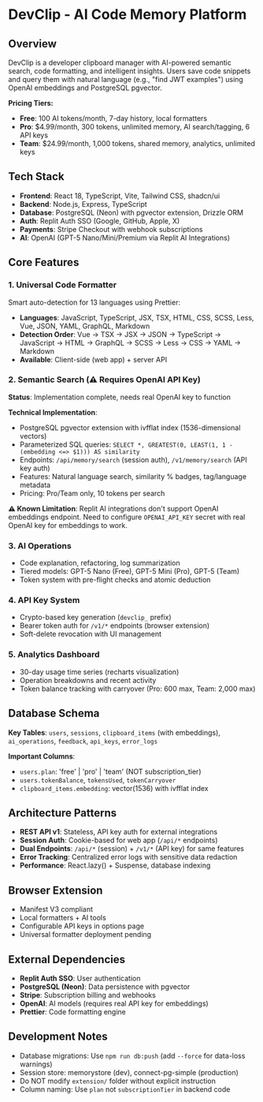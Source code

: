# DevClip - AI Code Memory Platform

## Overview
DevClip is a developer clipboard manager with AI-powered semantic search, code formatting, and intelligent insights. Users save code snippets and query them with natural language (e.g., "find JWT examples") using OpenAI embeddings and PostgreSQL pgvector.

**Pricing Tiers:**
- **Free**: 100 AI tokens/month, 7-day history, local formatters
- **Pro**: $4.99/month, 300 tokens, unlimited memory, AI search/tagging, 6 API keys
- **Team**: $24.99/month, 1,000 tokens, shared memory, analytics, unlimited keys

## Tech Stack
- **Frontend**: React 18, TypeScript, Vite, Tailwind CSS, shadcn/ui
- **Backend**: Node.js, Express, TypeScript
- **Database**: PostgreSQL (Neon) with pgvector extension, Drizzle ORM
- **Auth**: Replit Auth SSO (Google, GitHub, Apple, X)
- **Payments**: Stripe Checkout with webhook subscriptions
- **AI**: OpenAI (GPT-5 Nano/Mini/Premium via Replit AI Integrations)

## Core Features

### 1. Universal Code Formatter
Smart auto-detection for 13 languages using Prettier:
- **Languages**: JavaScript, TypeScript, JSX, TSX, HTML, CSS, SCSS, Less, Vue, JSON, YAML, GraphQL, Markdown
- **Detection Order**: Vue → TSX → JSX → JSON → TypeScript → JavaScript → HTML → GraphQL → SCSS → Less → CSS → YAML → Markdown
- **Available**: Client-side (web app) + server API

### 2. Semantic Search (⚠️ Requires OpenAI API Key)
**Status**: Implementation complete, needs real OpenAI key to function

**Technical Implementation**:
- PostgreSQL pgvector extension with ivfflat index (1536-dimensional vectors)
- Parameterized SQL queries: `SELECT *, GREATEST(0, LEAST(1, 1 - (embedding <=> $1))) AS similarity`
- Endpoints: `/api/memory/search` (session auth), `/v1/memory/search` (API key auth)
- Features: Natural language search, similarity % badges, tag/language metadata
- Pricing: Pro/Team only, 10 tokens per search

**⚠️ Known Limitation**: Replit AI integrations don't support OpenAI embeddings endpoint. Need to configure `OPENAI_API_KEY` secret with real OpenAI key for embeddings to work.

### 3. AI Operations
- Code explanation, refactoring, log summarization
- Tiered models: GPT-5 Nano (Free), GPT-5 Mini (Pro), GPT-5 (Team)
- Token system with pre-flight checks and atomic deduction

### 4. API Key System
- Crypto-based key generation (`devclip_` prefix)
- Bearer token auth for `/v1/*` endpoints (browser extension)
- Soft-delete revocation with UI management

### 5. Analytics Dashboard
- 30-day usage time series (recharts visualization)
- Operation breakdowns and recent activity
- Token balance tracking with carryover (Pro: 600 max, Team: 2,000 max)

## Database Schema
**Key Tables**: `users`, `sessions`, `clipboard_items` (with embeddings), `ai_operations`, `feedback`, `api_keys`, `error_logs`

**Important Columns**:
- `users.plan`: 'free' | 'pro' | 'team' (NOT subscription_tier)
- `users.tokenBalance`, `tokensUsed`, `tokenCarryover`
- `clipboard_items.embedding`: vector(1536) with ivfflat index

## Architecture Patterns
- **REST API v1**: Stateless, API key auth for external integrations
- **Session Auth**: Cookie-based for web app (`/api/*` endpoints)
- **Dual Endpoints**: `/api/*` (session) + `/v1/*` (API key) for same features
- **Error Tracking**: Centralized error logs with sensitive data redaction
- **Performance**: React.lazy() + Suspense, database indexing

## Browser Extension
- Manifest V3 compliant
- Local formatters + AI tools
- Configurable API keys in options page
- Universal formatter deployment pending

## External Dependencies
- **Replit Auth SSO**: User authentication
- **PostgreSQL (Neon)**: Data persistence with pgvector
- **Stripe**: Subscription billing and webhooks
- **OpenAI**: AI models (requires real API key for embeddings)
- **Prettier**: Code formatting engine

## Development Notes
- Database migrations: Use `npm run db:push` (add `--force` for data-loss warnings)
- Session store: memorystore (dev), connect-pg-simple (production)
- Do NOT modify `extension/` folder without explicit instruction
- Column naming: Use `plan` not `subscriptionTier` in backend code
